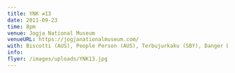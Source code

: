 ```yaml
---
title: YNK ≠13
date: 2011-09-23
time: 8pm
venue: Jogja National Museum
venueURL: https://jogjanationalmuseum.com/
with: Biscotti (AUS), People Person (AUS), Terbujurkaku (SBY), Danger Dope (JKT), Anusapitas (YK) & Metzdub (YK)
info:
flyer: /images/uploads/YNK13.jpg
---
```

